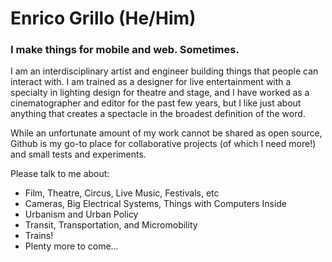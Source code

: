 # Enrico Grillo (He/Him)
### I make things for mobile and web. Sometimes.

I am an interdisciplinary artist and engineer building things that people can interact with. I am trained as a designer for live entertainment with a specialty in lighting design for theatre and stage, and I have worked as a cinematographer and editor for the past few years, but I like just about anything that creates a spectacle in the broadest definition of the word.

While an unfortunate amount of my work cannot be shared as open source, Github is my go-to place for collaborative projects (of which I need more!) and small tests and experiments.

Please talk to me about:
 - Film, Theatre, Circus, Live Music, Festivals, etc
 - Cameras, Big Electrical Systems, Things with Computers Inside
 - Urbanism and Urban Policy
 - Transit, Transportation, and Micromobility
 - Trains!
 - Plenty more to come…

<!--
**redbassett/redbassett** is a ✨ _special_ ✨ repository because its `README.md` (this file) appears on your GitHub profile.

Here are some ideas to get you started:

- 🔭 I’m currently working on ...
- 🌱 I’m currently learning ...
- 👯 I’m looking to collaborate on ...
- 🤔 I’m looking for help with ...
- 💬 Ask me about ...
- 📫 How to reach me: ...
- 😄 Pronouns: ...
- ⚡ Fun fact: ...
-->
